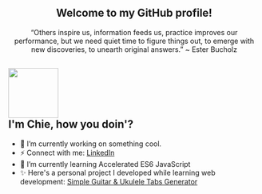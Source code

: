 <h2 align="center">Welcome to my GitHub profile!</h2>
<p align="center">“Others inspire us, information feeds us, practice improves our performance, but we need quiet time to figure things out, to emerge with new discoveries, to unearth original answers.” ~ Ester Bucholz</p>

##  <div> <img width="100" src="https://media.tenor.com/images/1170597818a37a7c6e3e1d4baeb6e2eb/tenor.gif"> </div>I'm Chie, how you doin'?

- 🔭 I’m currently working on something cool. 
- ⚡ Connect with me: [LinkedIn](https://www.linkedin.com/in/raycille-dimla)
- 🌱 I’m currently learning Accelerated ES6 JavaScript 
- ✨ Here's a personal project I developed while learning web development: [Simple Guitar & Ukulele Tabs Generator](https://www.omusiclab.com/)

<!-- TEMPLATE 

✨ special repository ✨ 

- 🔭 I’m currently working on ...
- 🌱 I’m currently learning ...
- 👯 I’m looking to collaborate on ...
- 🤔 I’m looking for help with ...
- 💬 Ask me about ...
- 📫 How to reach me: ...
- 😄 Pronouns: ...
- ⚡ Fun fact: ...

END OF TEMPLATE-->
